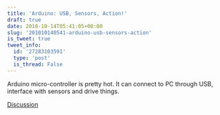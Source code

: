 ```yaml
---
title: 'Arduino: USB, Sensors, Action!'
draft: true
date: 2010-10-14T05:41:05+00:00
slug: '201010140541-arduino-usb-sensors-action'
is_tweet: true
tweet_info:
  id: '27283103591'
  type: 'post'
  is_thread: False
---
```




Arduino micro-controller is pretty hot. It can connect to PC through USB, interface with sensors and drive things.

[Discussion](https://x.com/sytelus/status/27283103591)
